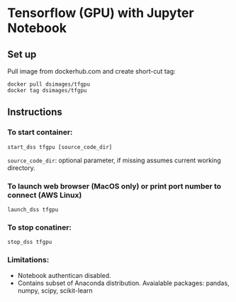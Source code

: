 # Tensorflow (GPU) with Jupyter Notebook

## Set up

Pull image from dockerhub.com and create short-cut tag: 
```
docker pull dsimages/tfgpu
docker tag dsimages/tfgpu
```

## Instructions

### To start container:
```
start_dss tfgpu [source_code_dir]
```
`source_code_dir`: optional parameter, if missing assumes current working directory.


### To launch web browser (MacOS only) or print port number to connect (AWS Linux)
```
launch_dss tfgpu
```

### To stop conatiner:
```
stop_dss tfgpu
```

### Limitations:
* Notebook authentican disabled.
* Contains subset of Anaconda distribution.  Avaialable packages: pandas, numpy, scipy, scikit-learn
